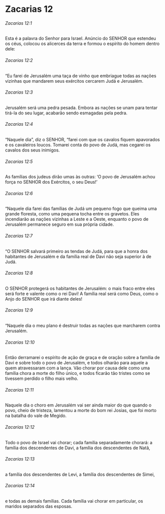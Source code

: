 # Zacarias 12

###### Zacarias 12:1

Esta é a palavra do Senhor para Israel. Anúncio do SENHOR que estendeu os céus, colocou os alicerces da terra e formou o espírito do homem dentro dele:

###### Zacarias 12:2

“Eu farei de Jerusalém uma taça de vinho que embriague todas as nações vizinhas que mandarem seus exércitos cercarem Judá e Jerusalém.

###### Zacarias 12:3

Jerusalém será uma pedra pesada. Embora as nações se unam para tentar tirá-la do seu lugar, acabarão sendo esmagadas pela pedra.

###### Zacarias 12:4

“Naquele dia”, diz o SENHOR, “farei com que os cavalos fiquem apavorados e os cavaleiros loucos. Tomarei conta do povo de Judá, mas cegarei os cavalos dos seus inimigos.

###### Zacarias 12:5

As famílias dos judeus dirão umas às outras: ‘O povo de Jerusalém achou força no SENHOR dos Exércitos, o seu Deus!’

###### Zacarias 12:6

“Naquele dia farei das famílias de Judá um pequeno fogo que queima uma grande floresta, como uma pequena tocha entre os gravetos. Eles incendiarão as nações vizinhas a Leste e a Oeste, enquanto o povo de Jerusalém permanece seguro em sua própria cidade.

###### Zacarias 12:7

“O SENHOR salvará primeiro as tendas de Judá, para que a honra dos habitantes de Jerusalém e da família real de Davi não seja superior à de Judá.

###### Zacarias 12:8

O SENHOR protegerá os habitantes de Jerusalém: o mais fraco entre eles será forte e valente como o rei Davi! A família real será como Deus, como o Anjo do SENHOR que irá diante deles!

###### Zacarias 12:9

“Naquele dia o meu plano é destruir todas as nações que marcharem contra Jerusalém.

###### Zacarias 12:10

Então derramarei o espírito de ação de graça e de oração sobre a família de Davi e sobre todo o povo de Jerusalém, e todos olharão para aquele a quem atravessaram com a lança. Vão chorar por causa dele como uma família chora a morte do filho único, e todos ficarão tão tristes como se tivessem perdido o filho mais velho.

###### Zacarias 12:11

Naquele dia o choro em Jerusalém vai ser ainda maior do que quando o povo, cheio de tristeza, lamentou a morte do bom rei Josias, que foi morto na batalha do vale de Megido.

###### Zacarias 12:12

Todo o povo de Israel vai chorar; cada família separadamente chorará: a família dos descendentes de Davi, a família dos descendentes de Natã,

###### Zacarias 12:13

a família dos descendentes de Levi, a família dos descendentes de Simei,

###### Zacarias 12:14

e todas as demais famílias. Cada família vai chorar em particular, os maridos separados das esposas.

